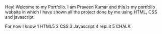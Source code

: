 Hey! Welcome to my Portfolio.
I am Praveen Kumar and this is my portfolio website in which I have shown all the project done by me using HTML, CSS and javascript.

For now I know
1 HTML5
2 CSS
3 Javascript
4 repl.it
5 CHALK


